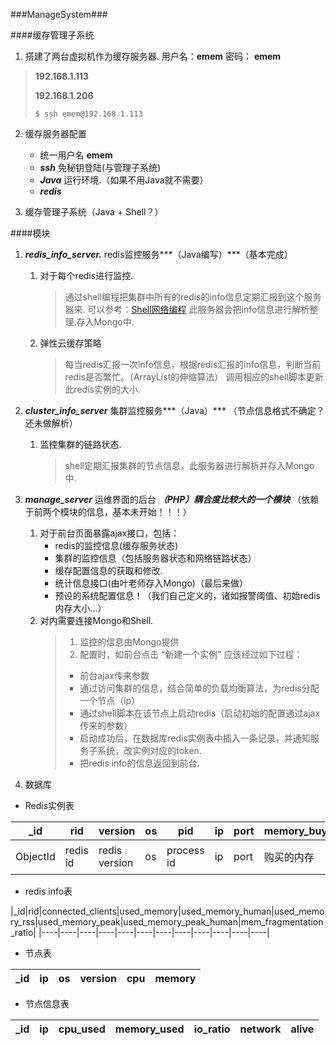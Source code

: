 ###ManageSystem###

####缓存管理子系统

1. 搭建了两台虚拟机作为缓存服务器.
用户名：**emem** 密码： **emem**
> **192.168.1.113** 
>
> **192.168.1.206**
>
>     $ ssh emem@192.168.1.113

2. 缓存服务器配置
	- 统一用户名 **emem**
	- ***ssh*** 免秘钥登陆(与管理子系统)
	- ***Java*** 运行环境.（如果不用Java就不需要）
	- ***redis***

3. 缓存管理子系统（Java + Shell？）

####模块

1. ***redis_info_server.*** redis监控服务***（Java编写）***（基本完成）
	
	1. 对于每个redis进行监控.
		> 通过shell编程把集群中所有的redis的info信息定期汇报到这个服务器来.
		> 可以参考：[Shell网络编程][1] 
		> 此服务器会把info信息进行解析整理.存入Mongo中.
	2. 弹性云缓存策略
		> 每当redis汇报一次info信息，根据redis汇报的info信息，判断当前redis是否繁忙。（ArrayList的伸缩算法） 调用相应的shell脚本更新此redis实例的大小.

2. ***cluster_info_server*** 集群监控服务***（Java）*** （节点信息格式不确定？还未做解析）
	1. 监控集群的链路状态.
		> shell定期汇报集群的节点信息，此服务器进行解析并存入Mongo中.

3. ***manage_server*** 运维界面的后台 ***（PHP）耦合度比较大的一个模块*** （依赖于前两个模块的信息，基本未开始！！！）
	1. 对于前台页面暴露ajax接口，包括：
		- redis的监控信息(缓存服务状态)
		- 集群的监控信息（包括服务器状态和网络链路状态）
		- 缓存配置信息的获取和修改.
		- 统计信息接口(由叶老师存入Mongo)（最后来做）
		- 预设的系统配置信息！（我们自己定义的，诸如报警阈值、初始redis内存大小...）
	2. 对内需要连接Mongo和Shell.
		> 1. 监控的信息由Mongo提供
		> 2. 配置时，如前台点击 “新建一个实例” 应该经过如下过程：
		>  - 前台ajax传来参数
		>  - 通过访问集群的信息，结合简单的负载均衡算法，为redis分配一个节点（ip）
		>  - 通过shell脚本在该节点上启动redis（启动初始的配置通过ajax传来的参数）
		>  - 启动成功后，在数据库redis实例表中插入一条记录，并通知服务子系统，改实例对应的token.
		>  - 把redis info的信息返回到前台.

4. 数据库
 
- Redis实例表


|_id|rid|version|os|pid|ip|port|memory_buy|memory_allot|token|
|----|----|----|----|----|----|----|----|----|----|
|ObjectId|redis id|redis version|os|process id|ip|port|购买的内存|现在分配的内存|token|


- redis info表

|_id|rid|connected_clients|used_memory|used_memory_human|used_memory_rss|used_memory_peak|used_memory_peak_human|mem_fragmentation_ratio|
|----|----|----|----|----|----|----|----|----|----|----|----|

- 节点表

|_id|ip|os|version|cpu|memory|
|----|----|----|----|----|----|

- 节点信息表 

|_id|ip|cpu_used|memory_used|io_ratio|network|alive|
|----|----|----|----|----|----|----|


[1]:http://www.cnblogs.com/chengmo/archive/2010/10/22/1858302.html
